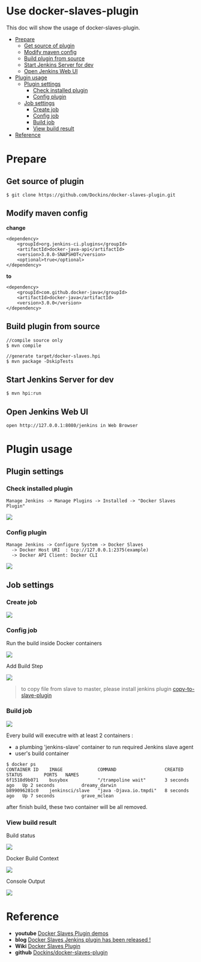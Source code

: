 Use docker-slaves-plugin
========================

This doc will show the usage of docker-slaves-plugin.

<!-- TOC depthFrom:1 depthTo:6 withLinks:1 updateOnSave:1 orderedList:0 -->

- [Prepare](#prepare)
	- [Get source of plugin](#get-source-of-plugin)
	- [Modify maven config](#modify-maven-config)
	- [Build plugin from source](#build-plugin-from-source)
	- [Start Jenkins Server for dev](#start-jenkins-server-for-dev)
	- [Open Jenkins Web UI](#open-jenkins-web-ui)
- [Plugin usage](#plugin-usage)
	- [Plugin settings](#plugin-settings)
		- [Check installed plugin](#check-installed-plugin)
		- [Config plugin](#config-plugin)
	- [Job settings](#job-settings)
		- [Create job](#create-job)
		- [Config job](#config-job)
		- [Build job](#build-job)
		- [View build result](#view-build-result)
- [Reference](#reference)

<!-- /TOC -->

# Prepare

## Get source of plugin
```
$ git clone https://github.com/Dockins/docker-slaves-plugin.git
```

## Modify maven config

**change**

```
<dependency>
    <groupId>org.jenkins-ci.plugins</groupId>
    <artifactId>docker-java-api</artifactId>
    <version>3.0.0-SNAPSHOT</version>
    <optional>true</optional>
</dependency>
```

**to**

```
<dependency>
    <groupId>com.github.docker-java</groupId>
    <artifactId>docker-java</artifactId>
    <version>3.0.0</version>
</dependency>
```

## Build plugin from source
```
//compile source only
$ mvn compile

//generate target/docker-slaves.hpi
$ mvn package -DskipTests
```

## Start Jenkins Server for dev
```
$ mvn hpi:run
```

## Open Jenkins Web UI
```
open http://127.0.0.1:8080/jenkins in Web Browser
```


# Plugin usage

## Plugin settings

### Check installed plugin
```
Manage Jenkins -> Manage Plugins -> Installed -> "Docker Slaves Plugin"
```
![](../image/installed-plugin.PNG)

### Config plugin
```
Manage Jenkins -> Configure System -> Docker Slaves
  -> Docker Host URI  : tcp://127.0.0.1:2375(example)
  -> Docker API Client: Docker CLI
```
![](../image/config-plugin.PNG)


## Job settings

### Create job

![](../image/create-job.PNG)


### Config job

Run the build inside Docker containers

![](../image/config-job-1.PNG)


Add Build Step

![](../image/config-job-2.PNG)

> to copy file from slave to master, please install jenkins plugin [ copy-to-slave-plugin](https://wiki.jenkins-ci.org/display/JENKINS/Copy+To+Slave+Plugin)


### Build job

![](../image/trigger-build-now.PNG)

Every build will executre with at least 2 containers :
- a plumbing 'jenkins-slave' container to run required Jenkins slave agent
- user's build container

```
$ docker ps
CONTAINER ID    IMAGE             COMMAND                  CREATED         STATUS        PORTS   NAMES
6f1518d9b071    busybox           "/trampoline wait"       3 seconds ago   Up 2 seconds          dreamy_darwin
b899096281c0    jenkinsci/slave   "java -Djava.io.tmpdi"   8 seconds ago   Up 7 seconds          grave_mclean
```

after finish build, these two container will be all removed.

### View build result

Build status

![](../image/console-status.PNG)

Docker Build Context

![](../image/docker-build-context.PNG)


Console Output

![](../image/console-output.PNG)

# Reference

- **youtube** [Docker Slaves Plugin demos](https://www.youtube.com/watch?v=HbwgN0UTTxo)
- **blog**  [Docker Slaves Jenkins plugin has been released !](http://blog.loof.fr/2016/04/docker-slaves-jenkins-plugin-has-been.html)
- **Wiki** [Docker Slaves Plugin](https://wiki.jenkins-ci.org/display/JENKINS/Docker+Slaves+Plugin)
- **github** [Dockins/docker-slaves-plugin](https://github.com/Dockins/docker-slaves-plugin)
